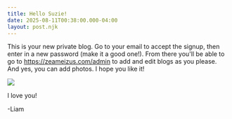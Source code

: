 ```yaml
---
title: Hello Suzie!
date: 2025-08-11T00:38:00.000-04:00
layout: post.njk
---
```

This is your new private blog. Go to your email to accept the signup, then enter in a new password (make it a good one!). From there you'll be able to go to <https://zeameizus.com/admin> to add and edit blogs as you please. And yes, you can add photos.  I hope you like it! 

![](/uploads/img_5634.jpeg)

I love you! 

\-Liam
